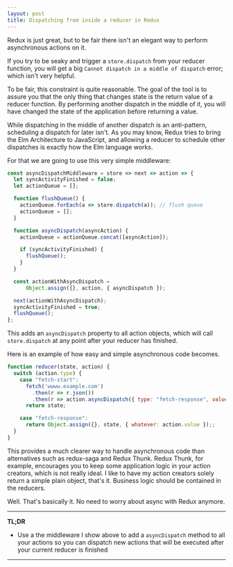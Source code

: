 ```yaml
---
layout: post
title: Dispatching from inside a reducer in Redux
---
```


Redux is just great, but to be fair there isn't an elegant way to perform asynchronous actions on it.

If you try to be seaky and trigger a `store.dispatch` from your reducer function, you will get a big `Cannot dispatch in a middle of dispatch` error; which isn't very helpful.

To be fair, this constraint is quite reasonable. The goal of the tool is to assure you that the only thing that changes state is the return value of a reducer function. By performing another dispatch in the middle of it, you will have changed the state of the application before returning a value.

While dispatching in the middle of another dispatch is an anti-pattern, scheduling a dispatch for later isn't. As you may know, Redux tries to bring the Elm Architecture to JavaScript, and allowing a reducer to schedule other dispatches is exactly how the Elm language works.

For that we are going to use this very simple middleware:

``` javascript
const asyncDispatchMiddleware = store => next => action => {
  let syncActivityFinished = false;
  let actionQueue = [];

  function flushQueue() {
    actionQueue.forEach(a => store.dispatch(a)); // flush queue
    actionQueue = [];
  }

  function asyncDispatch(asyncAction) {
    actionQueue = actionQueue.concat([asyncAction]);

    if (syncActivityFinished) {
      flushQueue();
    }
  }

  const actionWithAsyncDispatch =
      Object.assign({}, action, { asyncDispatch });

  next(actionWithAsyncDispatch);
  syncActivityFinished = true;
  flushQueue();
};   

```

This adds an `asyncDispatch` property to all action objects, which will call `store.dispatch` at any point after your reducer has finished.

Here is an example of how easy and simple asynchronous code becomes.

``` JavaScript
function reducer(state, action) {
  switch (action.type) {
    case "fetch-start":
      fetch('wwww.example.com')
        .then(r => r.json())
        .then(r => action.asyncDispatch({ type: "fetch-response", value: r }))
      return state;

    case "fetch-response":
      return Object.assign({}, state, { whatever: action.value });;
  }
}
```

This provides a much clearer way to handle asynchronous code than alternatives such as redux-saga and Redux Thunk. Redux Thunk, for example, encourages you to keep some application logic in your action creators, which is not really ideal. I like to have my action creators solely return a simple plain object, that's it. Business logic should be contained in the reducers.

Well. That's basically it. No need to worry about async with Redux anymore.

---
**TL;DR**

- Use a the middleware I show above to add a `asyncDispatch` method to all your actions so you can dispatch new actions that will be executed after your current reducer is finished

---
